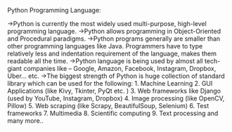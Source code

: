 Python Programming Language:

->Python is currently the most widely used multi-purpose, high-level programming language.
->Python allows programming in Object-Oriented and Procedural paradigms.
->Python programs generally are smaller than other programming languages like Java. Programmers have to type relatively less and indentation requirement of the language, makes them readable all the time.
->Python language is being used by almost all tech-giant companies like – Google, Amazon, Facebook, Instagram, Dropbox, Uber… etc.
->The biggest strength of Python is huge collection of standard library which can be used for the following:
    1. Machine Learning
    2. GUI Applications (like Kivy, Tkinter, PyQt etc. )
    3. Web frameworks like Django (used by YouTube, Instagram, Dropbox)
    4. Image processing (like OpenCV, Pillow)
    5. Web scraping (like Scrapy, BeautifulSoup, Selenium)
    6. Test frameworks
    7. Multimedia
    8. Scientific computing
    9. Text processing and many more..
 
<!DOCTYPE html>
<html lang="en">
<head>
    <meta charset="UTF-8">
    <meta http-equiv="X-UA-Compatible" content="IE=edge">
    <meta name="viewport" content="width=device-width, initial-scale=1.0">
    <title>Document</title>
</head>
<body>
    <img src="https://cdn-images-1.medium.com/max/2000/1*SSutxOFoBUaUmgeNWAPeBA.jpeg" alt="">
</body>
</html>
